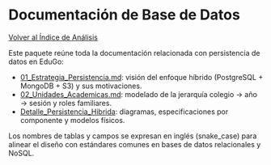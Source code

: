 # Documentación de Base de Datos

[Volver al Índice de Análisis](../README.md)

Este paquete reúne toda la documentación relacionada con persistencia de datos en EduGo:

- [01_Estrategia_Persistencia.md](./01_Estrategia_Persistencia.md): visión del enfoque híbrido (PostgreSQL + MongoDB + S3) y sus motivaciones.
- [02_Unidades_Academicas.md](./02_Unidades_Academicas.md): modelado de la jerarquía colegio → año → sesión y roles familiares.
- [Detalle_Persistencia_Hibrida](./Detalle_Persistencia_Hibrida/README.md): diagramas, especificaciones por componente y modelos físicos.

Los nombres de tablas y campos se expresan en inglés (snake_case) para alinear el diseño con estándares comunes en bases de datos relacionales y NoSQL.
